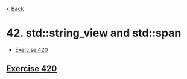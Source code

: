 [< Back](README.md)

# 42. std::string_view and std::span

* [Exercise 420](#exercise-420)

## [Exercise 420][1]

[1]: 42_exercises.cpp
